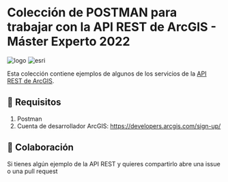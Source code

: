 # Colección de POSTMAN para trabajar con la API REST de ArcGIS - Máster Experto 2022
![logo](https://dashboard.snapcraft.io/site_media/appmedia/2018/11/logo-mark.png)
![esri](https://www.publicgardens.org/sites/default/files/images/partnerships/esri-10GlobeLogo_sRGB_.png)

Esta colección contiene ejemplos de algunos de los servicios de la [API REST de ArcGIS](https://developers.arcgis.com/rest/).

## 📑 Requisitos
1. Postman
2. Cuenta de desarrollador ArcGIS: https://developers.arcgis.com/sign-up/

## 🤝 Colaboración
Si tienes algún ejemplo de la API REST y quieres compartirlo abre una issue o una pull request
